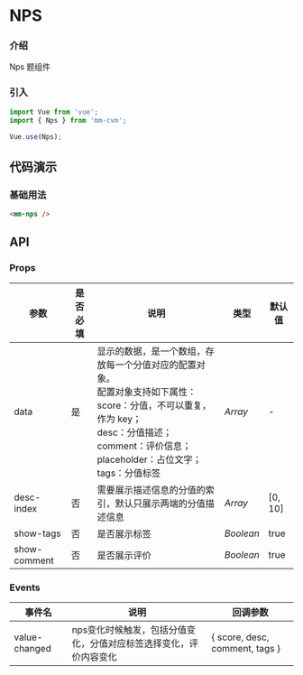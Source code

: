 # NPS

### 介绍

Nps 题组件

### 引入

```js
import Vue from 'vue';
import { Nps } from 'mm-cvm';

Vue.use(Nps);
```

## 代码演示

### 基础用法

```html
<mm-nps />
```

## API

### Props

| 参数 | 是否必填 | 说明 | 类型 | 默认值 |
|------|------|------|------|------|
| data | 是 | 显示的数据，是一个数组，存放每一个分值对应的配置对象。<br>配置对象支持如下属性：<br>score：分值，不可以重复，作为 key；<br>desc：分值描述；<br>comment：评价信息；<br>placeholder：占位文字；<br>tags：分值标签 | *Array* | - |
| desc-index | 否 | 需要展示描述信息的分值的索引，默认只展示两端的分值描述信息 | *Array* | [0, 10] |
| show-tags | 否 | 是否展示标签 | *Boolean* | true |
| show-comment | 否 | 是否展示评价 | *Boolean* | true |

### Events

| 事件名 | 说明 | 回调参数 |
|------|------|------|
| value-changed | nps变化时候触发，包括分值变化，分值对应标签选择变化，评价内容变化 | { score, desc, comment, tags } |

